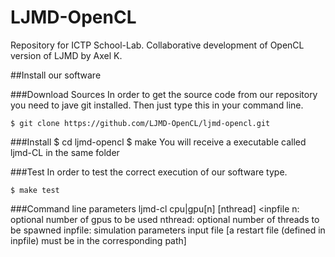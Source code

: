 # LJMD-OpenCL

Repository for ICTP School-Lab. Collaborative development of OpenCL version of LJMD by Axel K.  

##Install our software

###Download Sources
In order to get the source code from our repository you need to jave git installed.
Then just type this in your command line.

	$ git clone https://github.com/LJMD-OpenCL/ljmd-opencl.git

###Install
	$ cd ljmd-opencl
	$ make
You will receive a executable called ljmd-CL in the same folder

###Test
In order to test the correct execution of our software type.

	$ make test

###Command line parameters
        ljmd-cl cpu|gpu[n] [nthread] <inpfile
        n: optional number of gpus to be used
        nthread: optional number of threads to be spawned
        inpfile: simulation parameters input file
        [a restart file (defined in inpfile) must be in
         the corresponding path]
